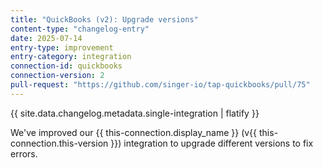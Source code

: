 ```yaml
---
title: "QuickBooks (v2): Upgrade versions"
content-type: "changelog-entry"
date: 2025-07-14
entry-type: improvement
entry-category: integration
connection-id: quickbooks
connection-version: 2
pull-request: "https://github.com/singer-io/tap-quickbooks/pull/75"
---
```

{{ site.data.changelog.metadata.single-integration | flatify }}

We've improved our {{ this-connection.display_name }} (v{{ this-connection.this-version }}) integration to upgrade different versions to fix errors.